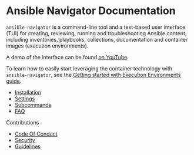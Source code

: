 # Ansible Navigator Documentation

`ansible-navigator` is a command-line tool and a text-based user interface (TUI)
for creating, reviewing, running and troubleshooting Ansible content, including
inventories, playbooks, collections, documentation and container images
(execution environments).

A demo of the interface can be found [on YouTube][yt demo].

[yt demo]: https://www.youtube.com/watch?v=J9PBKi8ydi4

To learn how to easily start leveraging the container technology with
`ansible-navigator`, see the
[Getting started with Execution Environments guide](https://ansible.readthedocs.io/en/latest/getting_started_ee/index.html).

- [Installation](installation.md)
- [Settings](settings.md)
- [Subcommands](subcommands.md)
- [FAQ](faq.md)

Contributions

- [Code Of Conduct](contributing/code-of-conduct)
- [Security](contributing/security)
- [Guidelines](contributing/guidelines)
